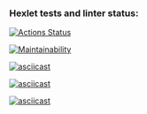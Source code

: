 ### Hexlet tests and linter status:
[![Actions Status](https://github.com/Andrey-Grechushchev/python-project-49/workflows/hexlet-check/badge.svg)](https://github.com/Andrey-Grechushchev/python-project-49/actions)

[![Maintainability](https://api.codeclimate.com/v1/badges/37d5feaf3126df608fe9/maintainability)](https://codeclimate.com/github/Andrey-Grechushchev/python-project-49/maintainability)

[![asciicast](https://asciinema.org/a/A9mZTf5Id3d9AC3Qf31DEJZwg.svg)](https://asciinema.org/a/A9mZTf5Id3d9AC3Qf31DEJZwg)

[![asciicast](https://asciinema.org/a/qoQv1Yy2fdte8NOZB22q01bPF.svg)](https://asciinema.org/a/qoQv1Yy2fdte8NOZB22q01bPF)

[![asciicast](https://asciinema.org/a/PeFjl3g6esfX5NdXDDUmBmODk.svg)](https://asciinema.org/a/PeFjl3g6esfX5NdXDDUmBmODk)
